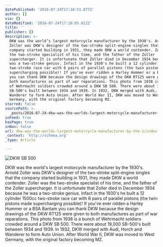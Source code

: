 ```yaml
---
datePublished: '2016-07-24T17:10:51.877Z'
author: []
via: {}
dateModified: '2016-07-24T17:10:05.012Z'
title: ''
publisher: {}
description: >-
  DKW was the world’s largest motorcycle manufacturer by the 1930's. Arnold
  Zoller was DKW's designer of the two-stroke split-engine singles that the
  company started building in 1931, they made DKW a world contender. Zoller was
  the two-stroke specialist of his time, and the father of the Zoller
  supercharger. It is unfortunate that Zoller died in December 1934 because he
  was a two-stroke genius. Infact in the 1930's he built a 12 cylinder 1500cc
  two-stroke race car with 6 pairs of parallel pistons (the twin pistons made
  supercharging possible)! If you've ever ridden a Harley Hummer or a BSA Bantam
  you can thank DKW because the design drawings of the DKW RT125 were given to
  both manufactures as part of war reparations. This photo from 1938 is a bunch
  of Wehrmacht soldiers crowded around a DKW SB 500. There were about 19,000
  SB-500's built between 1934 and 1939. In 1932, DKW merged with Audi, Horch and
  Wanderer to form Auto Union. After World War II, DKW was moved to West
  Germany, with the original factory becoming MZ. 
starred: false
sourcePath: >-
  _posts/2016-07-24-dkw-was-the-worlds-largest-motorcycle-manufacturer-by-the-1.md
inFeed: true
hasPage: true
inNav: false
url: dkw-was-the-worlds-largest-motorcycle-manufacturer-by-the-1/index.html
_context: 'http://schema.org'
_type: Article

---
```

![DKW SB 500](https://the-grid-user-content.s3-us-west-2.amazonaws.com/18fa0ceb-81ef-4492-b301-06680107daf4.jpg)

DKW was the world's largest motorcycle manufacturer by the 1930's. Arnold Zoller was DKW's designer of the two-stroke split-engine singles that the company started building in 1931, they made DKW a world contender. Zoller was the two-stroke specialist of his time, and the father of the Zoller supercharger. It is unfortunate that Zoller died in December 1934 because he was a two-stroke genius. Infact in the 1930's he built a 12 cylinder 1500cc two-stroke race car with 6 pairs of parallel pistons (the twin pistons made supercharging possible)! If you've ever ridden a Harley Hummer or a BSA Bantam you can thank DKW because the design drawings of the DKW RT125 were given to both manufactures as part of war reparations. This photo from 1938 is a bunch of Wehrmacht soldiers crowded around a DKW SB 500\. There were about 19,000 SB-500's built between 1934 and 1939\. In 1932, DKW merged with Audi, Horch and Wanderer to form Auto Union. After World War II, DKW was moved to West Germany, with the original factory becoming MZ.